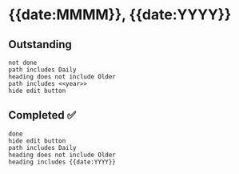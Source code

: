 # {{date:MMMM}}, {{date:YYYY}}

## Outstanding
```tasks
not done
path includes Daily
heading does not include Older
path includes <<year>>
hide edit button
```

## Completed ✅
```tasks
done
hide edit button
path includes Daily
heading does not include Older
heading includes {{date:YYYY}}
```